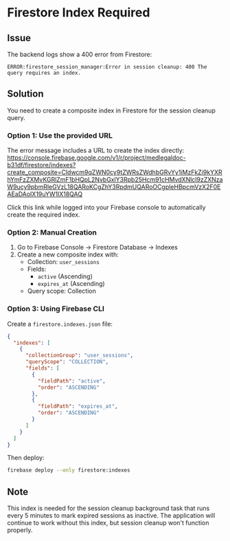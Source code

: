 # Firestore Index Required

## Issue
The backend logs show a 400 error from Firestore:
```
ERROR:firestore_session_manager:Error in session cleanup: 400 The query requires an index.
```

## Solution
You need to create a composite index in Firestore for the session cleanup query.

### Option 1: Use the provided URL
The error message includes a URL to create the index directly:
https://console.firebase.google.com/v1/r/project/medlegaldoc-b31df/firestore/indexes?create_composite=Cldwcm9qZWN0cy9tZWRsZWdhbGRvYy1iMzFkZi9kYXRhYmFzZXMvKGRlZmF1bHQpL2NvbGxlY3Rpb25Hcm91cHMvdXNlcl9zZXNzaW9ucy9pbmRleGVzL18QARoKCgZhY3RpdmUQARoOCgpleHBpcmVzX2F0EAEaDAoIX19uYW1lX18QAQ

Click this link while logged into your Firebase console to automatically create the required index.

### Option 2: Manual Creation
1. Go to Firebase Console → Firestore Database → Indexes
2. Create a new composite index with:
   - Collection: `user_sessions`
   - Fields:
     - `active` (Ascending)
     - `expires_at` (Ascending)
   - Query scope: Collection

### Option 3: Using Firebase CLI
Create a `firestore.indexes.json` file:
```json
{
  "indexes": [
    {
      "collectionGroup": "user_sessions",
      "queryScope": "COLLECTION",
      "fields": [
        {
          "fieldPath": "active",
          "order": "ASCENDING"
        },
        {
          "fieldPath": "expires_at",
          "order": "ASCENDING"
        }
      ]
    }
  ]
}
```

Then deploy:
```bash
firebase deploy --only firestore:indexes
```

## Note
This index is needed for the session cleanup background task that runs every 5 minutes to mark expired sessions as inactive. The application will continue to work without this index, but session cleanup won't function properly.